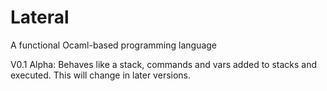 # Lateral
A functional Ocaml-based programming language

V0.1 Alpha: Behaves like a stack, commands and vars added to stacks and executed. This will change in later versions.
